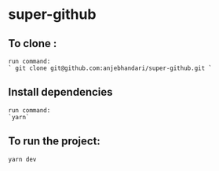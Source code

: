 # super-github


## To clone :

    run command: 
    ` git clone git@github.com:anjebhandari/super-github.git `


## Install dependencies

    run command: 
    `yarn`


## To run the project:
  `yarn dev`
